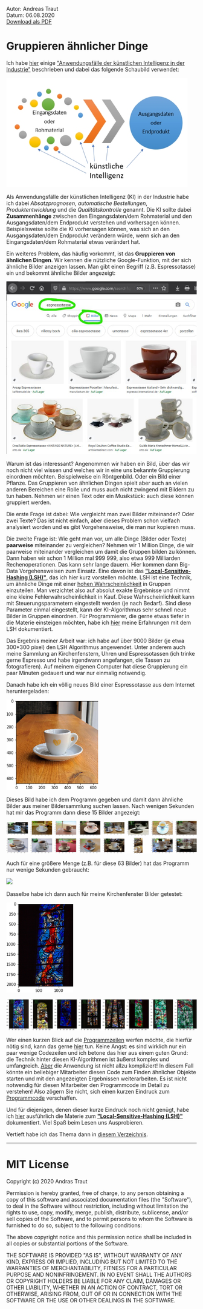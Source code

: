 Autor:  Andreas Traut  
Datum: 06.08.2020  
[Download als PDF](https://github.com/AndreasTraut/Deep_learning_explorations/raw/master/Aehnliche_Bilder_finden.pdf)  

# Gruppieren ähnlicher Dinge

Ich habe [hier](https://github.com/AndreasTraut/Arbeitsproben/blob/master/Anwendungsf%C3%A4lle%20der%20KI%20in%20der%20Industrie.md) einige ["Anwendungsfälle der künstlichen Intelligenz in der Industrie"](https://github.com/AndreasTraut/Arbeitsproben/blob/master/Anwendungsf%C3%A4lle%20der%20KI%20in%20der%20Industrie.md) beschrieben und dabei das folgende Schaubild verwendet: 

 ![](./8_Image_similarity_search/media/KuenstlicheIntelligenz_480px.jpg)

Als Anwendungsfälle der künstlichen Intelligenz (KI) in der Industrie habe ich dabei *Absatzprognosen*, *automatische Bestellungen*, *Produktentwicklung* und die *Qualitätskontrolle* genannt. Die KI sollte dabei **Zusammenhänge** zwischen den Eingangsdaten/dem Rohmaterial und den Ausgangsdaten/dem Endprodukt verstehen und vorhersagen können. Beispielsweise sollte die KI vorhersagen können, was sich an den Ausgangsdaten/dem Endprodukt verändern würde, wenn sich an den Eingangsdaten/dem Rohmaterial etwas verändert hat. 

Ein weiteres Problem, das häufig vorkommt, ist das **Gruppieren von ähnlichen Dingen**. Wir kennen die nützliche Google-Funktion, mit der sich ähnliche Bilder anzeigen lassen. Man gibt einen Begriff (z.B. Espressotasse) ein und bekommt ähnliche Bilder angezeigt: 

![](./8_Image_similarity_search/media/Google_aehnliche_Bilder.jpg)

Warum ist das interessant? Angenommen wir haben ein Bild, über das wir noch nicht viel wissen und welches wir in eine uns bekannte Gruppierung einordnen möchten. Beispielweise ein Röntgenbild. Oder ein Bild einer Pflanze. Das Gruppieren von ähnlichen Dingen spielt aber auch an vielen anderen Bereichen eine Rolle und muss auch nicht zwingend mit Bildern zu tun haben. Nehmen wir einen Text oder ein Musikstück: auch diese können gruppiert werden. 

Die erste Frage ist dabei: 
Wie vergleicht man zwei Bilder miteinander? Oder zwei Texte? Das ist nicht einfach, aber dieses Problem schon vielfach analysiert worden und es gibt Vorgehensweise, die man nur kopieren muss. 

Die zweite Frage ist: 
Wie geht man vor, um alle Dinge (Bilder oder Texte) **paarweise** miteinander zu vergleichen? Nehmen wir 1 Million Dinge, die wir paarweise miteinander vergleichen um damit die Gruppen bilden zu können. Dann haben wir schon 1 Million mal 999 999, also etwa 999 Milliarden Rechenoperationen. Das kann sehr lange dauern. Hier kommen dann Big-Data Vorgehensweisen zum Einsatz. Eine davon ist das [**"Local-Sensitive-Hashing (LSH)"**](README.md), das ich hier kurz vorstellen möchte. LSH ist eine Technik, um ähnliche Dinge mit einer <u>hohen Wahrscheinlichkeit</u> in Gruppen einzuteilen. Man verzichtet also auf absolut exakte Ergebnisse und nimmt eine kleine Fehlerwahrscheinlichkeit in Kauf. Diese Wahrscheinlichkeit kann mit Steuerungsparametern eingestellt werden (je nach Bedarf).  Sind diese Parameter einmal eingestellt, kann der KI-Algorithmus sehr schnell neue Bilder in Gruppen einordnen. Für Programmierer, die gerne etwas tiefer in die Materie einsteigen möchten, habe ich [hier](README.md) meine Erfahrungen mit dem LSH dokumentiert. 

Das Ergebnis meiner Arbeit war: ich habe auf über 9000 Bilder (je etwa 300*300 pixel) den LSH Algorithmus angewendet. Unter anderem auch meine Sammlung an Kirchenfenstern, Uhren und Espressotassen (ich trinke gerne Espresso und habe irgendwann angefangen, die Tassen zu fotografieren). Auf meinem eigenen Computer hat diese Gruppierung ein paar Minuten gedauert und war nur einmalig notwendig.

Danach habe ich ein völlig neues Bild einer Espressotasse aus dem Internet heruntergeladen: 

![](./8_Image_similarity_search/output/testpicture_1.png)

Dieses Bild habe ich dem Programm gegeben und damit dann ähnliche Bilder aus meiner Bildersammlung suchen lassen. Nach wenigen Sekunden hat mir das Programm dann diese 15 Bilder angezeigt: 

![](./8_Image_similarity_search/output/testpicture_1similar15.png)

Auch für eine größere Menge (z.B. für diese 63 Bilder) hat das Programm nur wenige Sekunden gebraucht: 

![](./8_Image_similarity_search/output/testpicture_1similar63.png)

Dasselbe habe ich dann auch für meine Kirchenfenster Bilder getestet: 

![](./8_Image_similarity_search/output/testpicture_4.png)

![](./8_Image_similarity_search/output/testpicture_4similar.png)

Wer einen kurzen Blick auf die [Programmzeilen](https://github.com/AndreasTraut/Deep_learning_explorations/blob/master/8_Image_similarity_search/Beispiel_aehnliche_Bilder_finden.ipynb) werfen möchte, die hierfür nötig sind, kann das gerne [hier](https://github.com/AndreasTraut/Deep_learning_explorations/blob/master/8_Image_similarity_search/Beispiel_aehnliche_Bilder_finden.ipynb) tun. Keine Angst: es sind wirklich nur ein paar wenige Codezeilen und ich betone das hier aus einem guten Grund: die Technik hinter diesen KI-Algorithmen ist äußerst komplex und umfangreich. <u>Aber</u> die Anwendung ist nicht allzu kompliziert! In diesem Fall könnte ein beliebiger Mitarbeiter diesen Code zum Finden ähnlicher Objekte starten und mit den angezeigten Ergebnissen weiterarbeiten. Es ist nicht notwendig für diesen Mitarbeiter den Programmcode im Detail zu verstehen! Also zögern Sie nicht, sich einen kurzen Eindruck zum [Programmcode](https://github.com/AndreasTraut/Deep_learning_explorations/blob/master/8_Image_similarity_search/Beispiel_aehnliche_Bilder_finden.ipynb) verschaffen.

Und für diejenigen, denen dieser kurze Eindruck noch nicht genügt, habe ich [hier](README.md) ausführlich die Materie zum [**"Local-Sensitive-Hashing (LSH)"**](README.md) dokumentiert. Viel Spaß beim Lesen uns Ausprobieren. 

Vertieft habe ich das Thema dann in [diesem Verzeichnis](https://github.com/AndreasTraut/Deep-Learning). 



----

# MIT License

Copyright (c) 2020 Andras Traut

Permission is hereby granted, free of charge, to any person obtaining a copy
of this software and associated documentation files (the "Software"), to deal
in the Software without restriction, including without limitation the rights
to use, copy, modify, merge, publish, distribute, sublicense, and/or sell
copies of the Software, and to permit persons to whom the Software is
furnished to do so, subject to the following conditions:

The above copyright notice and this permission notice shall be included in all
copies or substantial portions of the Software.

THE SOFTWARE IS PROVIDED "AS IS", WITHOUT WARRANTY OF ANY KIND, EXPRESS OR
IMPLIED, INCLUDING BUT NOT LIMITED TO THE WARRANTIES OF MERCHANTABILITY,
FITNESS FOR A PARTICULAR PURPOSE AND NONINFRINGEMENT. IN NO EVENT SHALL THE
AUTHORS OR COPYRIGHT HOLDERS BE LIABLE FOR ANY CLAIM, DAMAGES OR OTHER
LIABILITY, WHETHER IN AN ACTION OF CONTRACT, TORT OR OTHERWISE, ARISING FROM,
OUT OF OR IN CONNECTION WITH THE SOFTWARE OR THE USE OR OTHER DEALINGS IN THE
SOFTWARE.